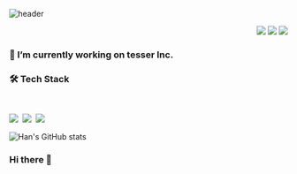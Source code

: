![header](https://capsule-render.vercel.app/api?type=soft&color=3776AB&height=150&section=header&text=MinhanBae"&fontSize=70&fontColor=FFFFFF&animation=twinkling)

<p align="right">
  <a href="mailto:yuyuqw92@gmail.com"><img src="https://img.shields.io/badge/Gmail-d14836?style=flat-square&logo=Gmail&logoColor=white&link=kimseowon98@gmail.com"/></a>
  <a herf="https://twilight-fowl-db3.notion.site/Tech-Blog-f5cb4815912943ffb2f96766d26f264d" target="_blank"><img src="https://img.shields.io/badge/Blog-000000?style=flat-square&logo=Notion&logoColor=#FFFFFF"/></a>  
  <a href="https://hits.seeyoufarm.com"><img src="https://hits.seeyoufarm.com/api/count/incr/badge.svg?url=https%3A%2F%2Fgithub.com%2FMinhan-Bae&count_bg=%2379C83D&title_bg=%23555555&icon=&icon_color=%23E7E7E7&title=hits&edge_flat=false"/></a>
</p>

<h3> 🔭 I’m currently working on tesser Inc. </h3>
<h3> 🛠 Tech Stack </h3> </br>
<p>
  <img src="https://img.shields.io/badge/Python-3776AB?style=flat&logo=Python&logoColor=#FFFFFF"/></a>&nbsp
  <img src="https://img.shields.io/badge/Pytorch-EE4C2C?style=flat&logo=Pytorch&logoColor=#FFFFFF"/></a>&nbsp
  <img src="https://img.shields.io/badge/Pytorch Lightning-792EE5?style=flat&logo=Pytorch Lightning&logoColor=#FFFFFF"/></a>&nbsp </br>  
</p>

![Han's GitHub stats](https://github-readme-stats.vercel.app/api?username=Minhan-Bae&show_icons=true&theme=github_dark)

<h3> Hi there 👋

<!--
**Minhan-Bae/Minhan-Bae** is a ✨ _special_ ✨ repository because its `README.md` (this file) appears on your GitHub profile.

Here are some ideas to get you started:

- 🔭 I’m currently working on ...
- 🌱 I’m currently learning ...
- 👯 I’m looking to collaborate on ...
- 🤔 I’m looking for help with ...
- 💬 Ask me about ...
- 📫 How to reach me: ...
- 😄 Pronouns: ...
- ⚡ Fun fact: ...
-->
